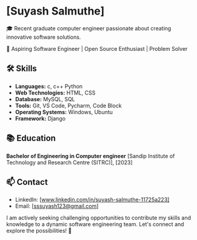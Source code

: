 # [Suyash Salmuthe]

🎓 Recent graduate computer engineer passionate about creating innovative software solutions.

🚀 Aspiring Software Engineer | Open Source Enthusiast | Problem Solver

## 🛠️ Skills

- **Languages:** c, c++ Python
- **Web Technologies:** HTML, CSS
- **Database:** MySQL, SQL
- **Tools:** Git, VS Code, Pycharm, Code Block 
- **Operating Systems:** Windows, Ubuntu
- **Framework:** Django

## 📚 Education

**Bachelor of Engineering in Computer engineer**
[Sandip Institute of Technology and Research Centre (SITRC)], [2023]

## 📫 Contact

- LinkedIn: [www.linkedin.com/in/suyash-salmuthe-11725a223]
- Email: [sssuyash123@gmail.com]
  
I am actively seeking challenging opportunities to contribute my skills and knowledge to a dynamic software engineering team. Let's connect and explore the possibilities! 🚀
